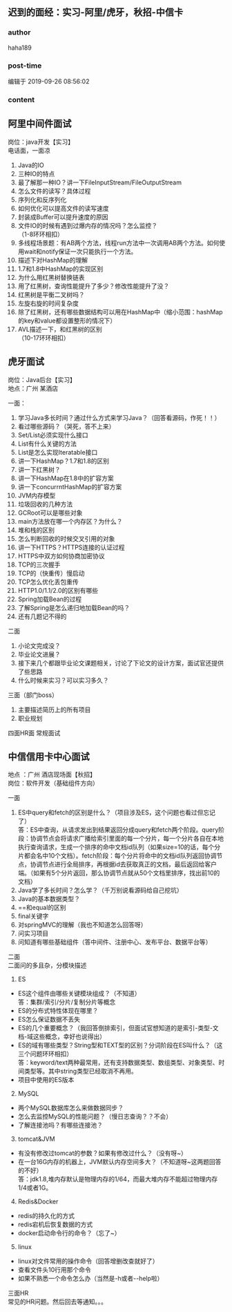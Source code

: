 ## 迟到的面经：实习-阿里/虎牙，秋招-中信卡
### author 
haha189
### post-time 

编辑于  2019-09-26 08:56:02
### content 
<div class="post-topic-des nc-post-content">
 <h2>
  阿里中间件面试
 </h2>
 <p>
  岗位：java开发【实习】
  <br/>
  电话面，一面凉
 </p>
 <ol>
  <li>
   Java的IO
  </li>
  <li>
   三种IO的特点
  </li>
  <li>
   最了解那一种IO？讲一下FileInputStream/FileOutputStream
  </li>
  <li>
   怎么文件的读写？具体过程
  </li>
  <li>
   序列化和反序列化
  </li>
  <li>
   如何优化可以提高文件的读写速度
  </li>
  <li>
   封装成Buffer可以提升速度的原因
  </li>
  <li>
   文件IO的时候有遇到过爆内存的情况吗？怎么监控？
   <br/>
   （1-8环环相扣）
  </li>
  <li>
   多线程场景题：有AB两个方法，线程run方法中一次调用AB两个方法。如何使用wait和notify保证一次只能执行一个方法。
  </li>
  <li>
   描述下对HashMap的理解
  </li>
  <li>
   1.7和1.8中HashMap的实现区别
  </li>
  <li>
   为什么用红黑树替换链表
  </li>
  <li>
   用了红黑树，查询性能提升了多少？修改性能提升了没？
  </li>
  <li>
   红黑树是平衡二叉树吗？
  </li>
  <li>
   左旋右旋的时间复杂度
  </li>
  <li>
   除了红黑树，还有哪些数据结构可以用在HashMap中（缩小范围：hashMap的key和value都设置整形的情况下）
  </li>
  <li>
   AVL描述一下，和红黑树的区别
   <br/>
   （10-17环环相扣）
  </li>
 </ol>
 <h2>
  虎牙面试
 </h2>
 <p>
  岗位：Java后台【实习】
  <br/>
  地点：广州 某酒店
 </p>
 <p>
  一面：
 </p>
 <ol>
  <li>
   学习Java多长时间？通过什么方式来学习Java？（回答看源码，作死！！）
  </li>
  <li>
   看过哪些源码？（哭死，答不上来）
  </li>
  <li>
   Set/List必须实现什么接口
  </li>
  <li>
   List有什么关键的方法
  </li>
  <li>
   List是怎么实现Iteratable接口
  </li>
  <li>
   讲一下HashMap？1.7和1.8的区别
  </li>
  <li>
   讲一下红黑树？
  </li>
  <li>
   讲一下HashMap在1.8中的扩容方案
  </li>
  <li>
   讲一下concurrntHashMap的扩容方案
  </li>
  <li>
   JVM内存模型
  </li>
  <li>
   垃圾回收的几种方法
  </li>
  <li>
   GCRoot可以是哪些对象
  </li>
  <li>
   main方法放在哪一个内存区？为什么？
  </li>
  <li>
   堆和栈的区别
  </li>
  <li>
   怎么判断回收的时候交叉引用的对象
  </li>
  <li>
   讲一下HTTPS？HTTPS连接的认证过程
  </li>
  <li>
   HTTPS中双方如何协商加密协议
  </li>
  <li>
   TCP的三次握手
  </li>
  <li>
   TCP的（快重传）慢启动
  </li>
  <li>
   TCP怎么优化丢包重传
  </li>
  <li>
   HTTP1.0/1.1/2.0的区别有哪些
  </li>
  <li>
   Spring加载Bean的过程
  </li>
  <li>
   了解Spring是怎么递归地加载Bean的吗？
  </li>
  <li>
   还有几题记不得的
  </li>
 </ol>
 <p>
  二面
 </p>
 <ol>
  <li>
   小论文完成没？
  </li>
  <li>
   毕业论文进展？
  </li>
  <li>
   接下来几个都跟毕业论文课题相关，讨论了下论文的设计方案，面试官还提供了些思路
  </li>
  <li>
   什么时候来实习？可以实习多久？
  </li>
 </ol>
 <p>
  三面（部门boss）
 </p>
 <ol>
  <li>
   主要描述简历上的所有项目
  </li>
  <li>
   职业规划
  </li>
 </ol>
 <p>
  四面HR面 常规面试
 </p>
 <h2>
  中信信用卡中心面试
 </h2>
 <p>
  地点 ：广州 酒店现场面【秋招】
  <br/>
  岗位：软件开发（基础组件方向）
 </p>
 <p>
  一面
 </p>
 <ol>
  <li>
   ES中query和fetch的区别是什么？（项目涉及ES，这个问题也看过但忘记了）
   <br/>
   答：ES中查询，从请求发出到结果返回分成query和fetch两个阶段。query阶段：协调节点会将请求广播给索引里面的每一个分片，每一个分片各自在本地执行查询请求，生成一个排序的命中文档id队列（如果size=10的话，每个分片都会名中10个文档）。fetch阶段：每个分片将命中的文档id队列返回协调节点，协调节点进行全局排序，再根据id去获取真正的文档，最后返回给客户端。（如果有5个分片返回，那么协调节点就从50个文档里排序，找出前10的文档）
  </li>
  <li>
   Java学了多长时间？怎么学？（千万别说看源码给自己挖坑）
  </li>
  <li>
   Java的基本数据类型？
  </li>
  <li>
   ==和equal的区别
  </li>
  <li>
   final关键字
  </li>
  <li>
   对springMVC的理解（我也不知道怎么回答呀）
  </li>
  <li>
   问实习项目
  </li>
  <li>
   问知道有哪些基础组件（答中间件、注册中心、发布平台、数据平台等）
  </li>
 </ol>
 <p>
  二面
  <br/>
  二面问的多且杂，分模块描述
 </p>
 <ol>
  <li>
   ES
  </li>
 </ol>
 <ul>
  <li>
   ES这个组件由哪些关键模块组成？（不知道）
   <br/>
   答：集群/索引/分片/复制分片等概念
  </li>
  <li>
   ES的分布式特性体现在哪里？
  </li>
  <li>
   ES怎么保证数据不丢失
  </li>
  <li>
   ES的几个重要概念？（我回答倒排索引，但面试官想知道的是索引-类型-文档-域这些概念，幸好也说得出）
  </li>
  <li>
   ES的域有哪些类型？String型和TEXT型的区别？分词阶段在ES叫什么？（这三个问题环环相扣）
   <br/>
   答：keyword/text两种最常用，还有支持数据类型、数组类型、对象类型、时间类型等。其中string类型已经取消不再用。
  </li>
  <li>
   项目中使用的ES版本
  </li>
 </ul>
 <ol start="2">
  <li>
   MySQL
  </li>
 </ol>
 <ul>
  <li>
   两个MySQL数据库怎么来做数据同步？
  </li>
  <li>
   怎么去监控MySQL的性能问题？（慢日志查询？？不会）
  </li>
  <li>
   了解连接池吗？有哪些连接池？
  </li>
 </ul>
 <ol start="3">
  <li>
   tomcat&amp;JVM
  </li>
 </ol>
 <ul>
  <li>
   有没有修改过tomcat的参数？如果有修改过什么？（没有呀~）
  </li>
  <li>
   在一台16G内存的机器上，JVM默认内存空间多大？（不知道呀~这两题回答的不好）
   <br/>
   答：jdk1.8,堆内存默认是物理内存的1/64，而最大堆内存不能超过物理内存1/4或者1G。
  </li>
 </ul>
 <ol start="4">
  <li>
   Redis&amp;Docker
  </li>
 </ol>
 <ul>
  <li>
   redis的持久化的方式
  </li>
  <li>
   redis宕机后恢复数据的方式
  </li>
  <li>
   docker启动命令行的命令？（忘了~）
  </li>
 </ul>
 <ol start="5">
  <li>
   linux
  </li>
 </ol>
 <ul>
  <li>
   linux对文件常用的操作命令（回答增删改查就好了）
  </li>
  <li>
   查看文件头10行用那个命令
  </li>
  <li>
   如果不熟悉一个命令怎么办（当然是-h或者--help啦）
  </li>
 </ul>
 <p>
  三面HR
  <br/>
  常见的HR问题。然后回去等通知。。。
 </p>
</div>
